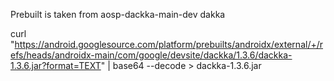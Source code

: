 Prebuilt is taken from aosp-dackka-main-dev dakka

curl "https://android.googlesource.com/platform/prebuilts/androidx/external/+/refs/heads/androidx-main/com/google/devsite/dackka/1.3.6/dackka-1.3.6.jar?format=TEXT" | base64 --decode > dackka-1.3.6.jar

